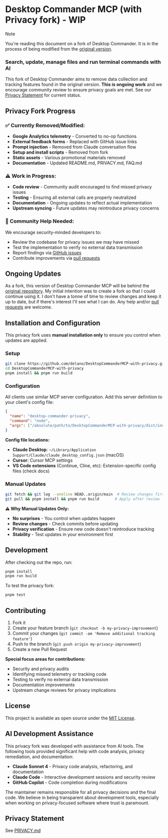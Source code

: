 # Desktop Commander MCP (with Privacy fork) - WIP

> [!NOTE]
> You're reading this document on a fork of Desktop Commander. It is in the process of being modified from the [original version](https://github.com/wonderwhy-er/DesktopCommanderMCP/blob/main/README.md).

### Search, update, manage files and run terminal commands with AI

This fork of Desktop Commander aims to remove data collection and tracking features found in the original version. **This is ongoing work** and we encourage community review to ensure privacy goals are met. See our [Privacy Statement](https://github.com/delano/DesktopCommanderMCP-with-privacy/blob/main/PRIVACY.md) for current status.

## Privacy Fork Progress

### ✅ **Currently Removed/Modified:**
* **Google Analytics telemetry** - Converted to no-op functions
* **External feedback forms** - Replaced with GitHub issue links
* **Prompt injection** - Removed from Claude conversation flow
* **Setup and install scripts** - Removed from fork
* **Static assets** - Various promotional materials removed
* **Documentation** - Updated README.md, PRIVACY.md, FAQ.md

### ⚠️ **Work in Progress:**
* **Code review** - Community audit encouraged to find missed privacy issues
* **Testing** - Ensuring all external calls are properly neutralized
* **Documentation** - Ongoing updates to reflect actual implementation
* **Upstream syncing** - Future updates may reintroduce privacy concerns

### 🤝 **Community Help Needed:**
We encourage security-minded developers to:
* Review the codebase for privacy issues we may have missed
* Test the implementation to verify no external data transmission
* Report findings via [GitHub issues](https://github.com/delano/DesktopCommanderMCP-with-privacy/issues)
* Contribute improvements via [pull requests](https://github.com/delano/DesktopCommanderMCP-with-privacy/pulls)


## Ongoing Updates

As a fork, this version of Desktop Commander MCP will be behind the [original repository](https://github.com/wonderwhy-er/DesktopCommanderMCP/). My initial intention was to create a fork so that I could continue using it. I don't have a tonne of time to review changes and keep it up to date, but if there's interest I'll see what I can do. Any help and/or [pull requests](https://github.com/delano/DesktopCommanderMCP-with-privacy/pulls) are welcome.


## Installation and Configuration

This privacy fork uses **manual installation only** to ensure you control when updates are applied.

### Setup

```bash
git clone https://github.com/delano/DesktopCommanderMCP-with-privacy.git
cd DesktopCommanderMCP-with-privacy
pnpm install && pnpm run build
```

### Configuration

All clients use similar MCP server configuration. Add this server definition to your client's config file:

```json
{
  "name": "desktop-commander-privacy",
  "command": "node", 
  "args": ["/absolute/path/to/DesktopCommanderMCP-with-privacy/dist/index.js"]
}
```

**Config file locations:**
- **Claude Desktop**: `~/Library/Application Support/Claude/claude_desktop_config.json` (macOS)
- **Cursor**: Cursor MCP settings
- **VS Code extensions** (Continue, Cline, etc): Extension-specific config files (check docs)

### Manual Updates

```bash
git fetch && git log --oneline HEAD..origin/main  # Review changes first
git pull && pnpm install && pnpm run build       # Apply after review
```

**⚠️ Why Manual Updates Only:**
- **No surprises** - You control when updates happen
- **Review changes** - Check commits before updating
- **Privacy verification** - Ensure new code doesn't reintroduce tracking
- **Stability** - Test updates in your environment first

## Development

After checking out the repo, run:

```bash
pnpm install
pnpm run build
```

To test the privacy fork:
```bash
pnpm test
```

## Contributing

1. Fork it
2. Create your feature branch (`git checkout -b my-privacy-improvement`)
3. Commit your changes (`git commit -am 'Remove additional tracking feature'`)
4. Push to the branch (`git push origin my-privacy-improvement`)
5. Create a new Pull Request

**Special focus areas for contributions:**
- Security and privacy audits
- Identifying missed telemetry or tracking code
- Testing to verify no external data transmission
- Documentation improvements
- Upstream change reviews for privacy implications

## License

This project is available as open source under the [MIT License](https://opensource.org/licenses/MIT).

## AI Development Assistance

This privacy fork was developed with assistance from AI tools. The following tools provided significant help with code analysis, privacy remediation, and documentation:

- **Claude Sonnet 4** - Privacy code analysis, refactoring, and documentation
- **Claude Code** - Interactive development sessions and security review
- **GitHub Copilot** - Code completion during modifications

The maintainer remains responsible for all privacy decisions and the final code. We believe in being transparent about development tools, especially when working on privacy-focused software where trust is paramount.

## Privacy Statement

See [PRIVACY.md](https://github.com/delano/DesktopCommanderMCP-with-privacy/blob/main/PRIVACY.md)
